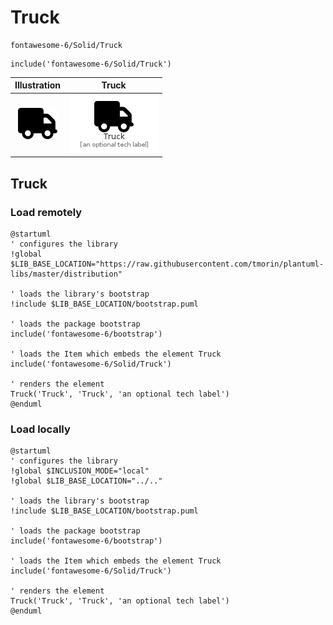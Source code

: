 # Truck


```text
fontawesome-6/Solid/Truck
```

```text
include('fontawesome-6/Solid/Truck')
```



| Illustration | Truck |
| :---: | :---: |
| ![illustration for Illustration](../../fontawesome-6/Solid/Truck.png) | ![illustration for Truck](../../fontawesome-6/Solid/Truck.Local.png) |




## Truck

### Load remotely
```plantuml
@startuml
' configures the library
!global $LIB_BASE_LOCATION="https://raw.githubusercontent.com/tmorin/plantuml-libs/master/distribution"

' loads the library's bootstrap
!include $LIB_BASE_LOCATION/bootstrap.puml

' loads the package bootstrap
include('fontawesome-6/bootstrap')

' loads the Item which embeds the element Truck
include('fontawesome-6/Solid/Truck')

' renders the element
Truck('Truck', 'Truck', 'an optional tech label')
@enduml
```

### Load locally
```plantuml
@startuml
' configures the library
!global $INCLUSION_MODE="local"
!global $LIB_BASE_LOCATION="../.."

' loads the library's bootstrap
!include $LIB_BASE_LOCATION/bootstrap.puml

' loads the package bootstrap
include('fontawesome-6/bootstrap')

' loads the Item which embeds the element Truck
include('fontawesome-6/Solid/Truck')

' renders the element
Truck('Truck', 'Truck', 'an optional tech label')
@enduml
```

